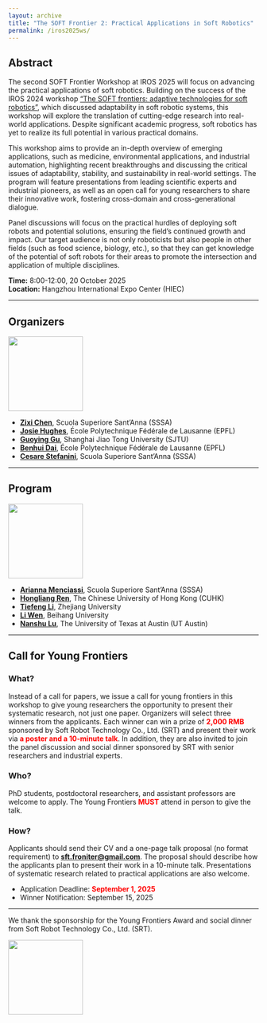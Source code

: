 ```yaml
---
layout: archive
title: "The SOFT Frontier 2: Practical Applications in Soft Robotics"
permalink: /iros2025ws/
---
```


## Abstract

The second SOFT Frontier Workshop at IROS 2025 will focus on advancing the practical applications of soft robotics. Building on the success of the IROS 2024 workshop [“The SOFT frontiers: adaptive technologies for soft robotics”](https://sites.google.com/view/sft-front/iros-2024), which discussed adaptability in soft robotic systems, this workshop will explore the translation of cutting-edge research into real-world applications. Despite significant academic progress, soft robotics has yet to realize its full potential in various practical domains.

This workshop aims to provide an in-depth overview of emerging applications, such as medicine, environmental applications, and industrial automation, highlighting recent breakthroughs and discussing the critical issues of adaptability, stability, and sustainability in real-world settings. The program will feature presentations from leading scientific experts and industrial pioneers, as well as an open call for young researchers to share their innovative work, fostering cross-domain and cross-generational dialogue.

Panel discussions will focus on the practical hurdles of deploying soft robots and potential solutions, ensuring the field’s continued growth and impact. Our target audience is not only roboticists but also people in other fields (such as food science, biology, etc.), so that they can get knowledge of the potential of soft robots for their areas to promote the intersection and application of multiple disciplines.

**Time:** 8:00-12:00, 20 October 2025  
**Location:** Hangzhou International Expo Center (HIEC)

---

## Organizers

<img src="{{ site.url }}/images/IROS2025ws/organizers.png" height = "150">

- [**Zixi Chen**](https://zixichen007115.github.io/), Scuola Superiore Sant’Anna (SSSA)
- [**Josie Hughes**](https://people.epfl.ch/josie.hughes?lang=en), École Polytechnique Fédérale de Lausanne (EPFL)
- [**Guoying Gu**](https://softrobotics.sjtu.edu.cn/), Shanghai Jiao Tong University (SJTU)
- [**Benhui Dai**](https://sites.google.com/view/benhui-dai/about), École Polytechnique Fédérale de Lausanne (EPFL)
- [**Cesare Stefanini**](https://www.santannapisa.it/it/cesare-stefanini), Scuola Superiore Sant’Anna (SSSA)

---

## Program

<img src="{{ site.url }}/images/IROS2025ws/speakers.png" height = "150">

- [**Arianna Menciassi**](https://www.santannapisa.it/it/arianna-menciassi), Scuola Superiore Sant’Anna (SSSA)
- [**Hongliang Ren**](https://www.ee.cuhk.edu.hk/en-gb/people/academic-staff/professors/prof-ren-hongliang), The Chinese University of Hong Kong (CUHK)
- [**Tiefeng Li**](https://person.zju.edu.cn/en/tiefengli), Zhejiang University
- [**Li Wen**](https://softrobotics.buaa.edu.cn/), Beihang University
- [**Nanshu Lu**](https://www.ae.utexas.edu/people/faculty/faculty-directory/lu), The University of Texas at Austin (UT Austin)

---

## Call for Young Frontiers

### What?
Instead of a call for papers, we issue a call for young frontiers in this workshop to give young researchers the opportunity to present their systematic research, not just one paper. Organizers will select three winners from the applicants. Each winner can win a prize of <span style="color:red;">**2,000 RMB**</span> sponsored by Soft Robot Technology Co., Ltd. (SRT) and present their work via <span style="color:red;">**a poster and a 10-minute talk**</span>. In addition, they are also invited to join the panel discussion and social dinner sponsored by SRT with senior researchers and industrial experts.

### Who?
PhD students, postdoctoral researchers, and assistant professors are welcome to apply. The Young Frontiers <span style="color:red;">**MUST**</span> attend in person to give the talk.

### How?
Applicants should send their CV and a one-page talk proposal (no format requirement) to **[sft.froniter@gmail.com](mailto:sft.froniter@gmail.com)**. The proposal should describe how the applicants plan to present their work in a 10-minute talk. Presentations of systematic research related to practical applications are also welcome.

- Application Deadline: <span style="color:red;">**September 1, 2025**</span>  
- Winner Notification: September 15, 2025

---

We thank the sponsorship for the Young Frontiers Award and social dinner from Soft Robot Technology Co., Ltd. (SRT).

<img src="{{ site.url }}/images/IROS2025ws/logos_woTC.png" height = "150">
